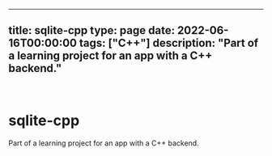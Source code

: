 
---
title: sqlite-cpp
type: page
date: 2022-06-16T00:00:00
tags: ["C++"]
description: "Part of a learning project for an app with a C++ backend."
---


<br>

# sqlite-cpp
Part of a learning project for an app with a C++ backend.

